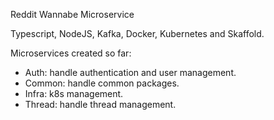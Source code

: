 Reddit Wannabe Microservice

Typescript, NodeJS, Kafka, Docker, Kubernetes and Skaffold.

Microservices created so far:
- Auth: handle authentication and user management.
- Common: handle common packages.
- Infra: k8s management.
- Thread: handle thread management.